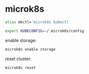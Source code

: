# microk8s

```bash
alias mkctl='microk8s kubectl'
```

```bash
export KUBECONFIG=~/.microk8s/config
```

enable storage:
```bash
microk8s enable storage
```

reset cluster:
```bash
microk8s reset
```
